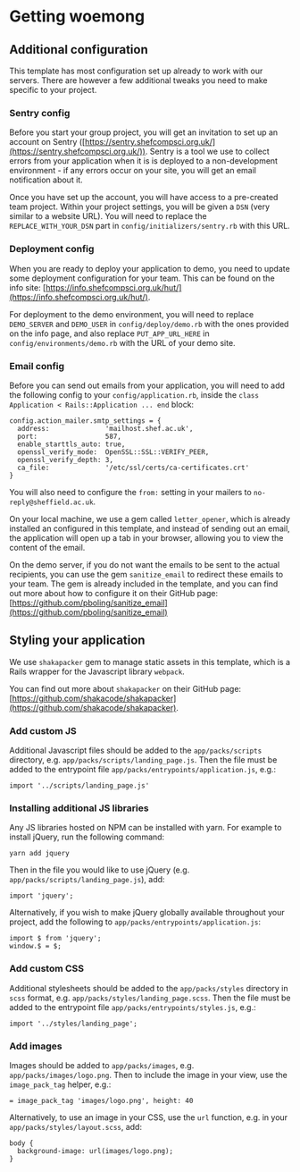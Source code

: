 # Getting woemong

## Additional configuration
This template has most configuration set up already to work with our servers. There are however a few additional tweaks you need to make specific to your project.

### Sentry config
Before you start your group project, you will get an invitation to set up an account on Sentry ([https://sentry.shefcompsci.org.uk/](https://sentry.shefcompsci.org.uk/)). Sentry is a tool we use to collect errors from your application when it is is deployed to a non-development environment - if any errors occur on your site, you will get an email notification about it.

Once you have set up the account, you will have access to a pre-created team project. Within your project settings, you will be given a `DSN` (very similar to a website URL). You will need to replace the `REPLACE_WITH_YOUR_DSN` part in `config/initializers/sentry.rb` with this URL.

### Deployment config
When you are ready to deploy your application to demo, you need to update some deployment configuration for your team. This can be found on the info site: [https://info.shefcompsci.org.uk/hut/](https://info.shefcompsci.org.uk/hut/).

For deployment to the demo environment, you will need to replace `DEMO_SERVER` and `DEMO_USER` in `config/deploy/demo.rb` with the ones provided on the info page, and also replace `PUT_APP_URL_HERE` in `config/environments/demo.rb` with the URL of your demo site.

### Email config
Before you can send out emails from your application, you will need to add the following config to your `config/application.rb`, inside the `class Application < Rails::Application ... end` block:
```
config.action_mailer.smtp_settings = {
  address:              'mailhost.shef.ac.uk',
  port:                 587,
  enable_starttls_auto: true,
  openssl_verify_mode:  OpenSSL::SSL::VERIFY_PEER,
  openssl_verify_depth: 3,
  ca_file:              '/etc/ssl/certs/ca-certificates.crt'
}
```

You will also need to configure the `from:` setting in your mailers to `no-reply@sheffield.ac.uk`.

On your local machine, we use a gem called `letter_opener`, which is already installed an configured in this template, and instead of sending out an email, the application will open up a tab in your browser, allowing you to view the content of the email.

On the demo server, if you do not want the emails to be sent to the actual recipients, you can use the gem `sanitize_email` to redirect these emails to your team. The gem is already included in the template, and you can find out more about how to configure it on their GitHub page: [https://github.com/pboling/sanitize_email](https://github.com/pboling/sanitize_email)

## Styling your application
We use `shakapacker` gem to manage static assets in this template, which is a Rails wrapper for the Javascript library `webpack`.

You can find out more about `shakapacker` on their GitHub page: [https://github.com/shakacode/shakapacker](https://github.com/shakacode/shakapacker).

### Add custom JS
Additional Javascript files should be added to the `app/packs/scripts` directory, e.g. `app/packs/scripts/landing_page.js`. Then the file must be added to the entrypoint file `app/packs/entrypoints/application.js`, e.g.:
```
import '../scripts/landing_page.js'
```

### Installing additional JS libraries
Any JS libraries hosted on NPM can be installed with yarn. For example to install jQuery, run the following command:
```
yarn add jquery
```

Then in the file you would like to use jQuery (e.g. `app/packs/scripts/landing_page.js`), add:
```
import 'jquery';
```

Alternatively, if you wish to make jQuery globally available throughout your project, add the following to `app/packs/entrypoints/application.js`:
```
import $ from 'jquery';
window.$ = $;
```

### Add custom CSS
Additional stylesheets should be added to the `app/packs/styles` directory in `scss` format, e.g. `app/packs/styles/landing_page.scss`. Then the file must be added to the entrypoint file `app/packs/entrypoints/styles.js`, e.g.:
```
import '../styles/landing_page';
```

### Add images
Images should be added to `app/packs/images`, e.g. `app/packs/images/logo.png`. Then to include the image in your view, use the `image_pack_tag` helper, e.g.:
```
= image_pack_tag 'images/logo.png', height: 40
```

Alternatively, to use an image in your CSS, use the `url` function, e.g. in your `app/packs/styles/layout.scss`, add:
```
body {
  background-image: url(images/logo.png);
}
```
